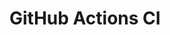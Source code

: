 # GitHub Actions CI





































































































































































































































































































































































































































































































































































































































































































































































































































































































































































































































































































































































































































































































































































































